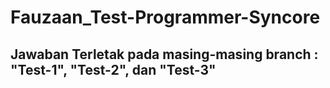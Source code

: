 # Fauzaan_Test-Programmer-Syncore

## Jawaban Terletak pada masing-masing branch : "Test-1", "Test-2", dan "Test-3"
